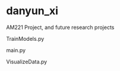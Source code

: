 # danyun_xi
AM221 Project, and future research projects 

TrainModels.py

main.py

VisualizeData.py

